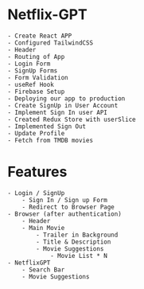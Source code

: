 # Netflix-GPT

    - Create React APP
    - Configured TailwindCSS
    - Header
    - Routing of App
    - Login Form
    - SignUp Forms
    - Form Validation
    - useRef Hook
    - Firebase Setup
    - Deploying our app to production
    - Create SignUp in User Account
    - Implement Sign In user API
    - Created Redux Store with userSlice
    - Implemented Sign Out
    - Update Profile
    - Fetch from TMDB movies

# Features

    - Login / SignUp
        - Sign In / Sign up Form
        - Redirect to Browser Page
    - Browser (after authentication)
        - Header
        - Main Movie
            - Trailer in Background
            - Title & Description
            - Movie Suggestions
                - Movie List * N
    - NetflixGPT
        - Search Bar
        - Movie Suggestions
